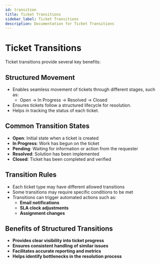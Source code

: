 ```yaml
---
id: transition
title: Ticket Transitions
sidebar_label: Ticket Transitions
description: Documentation for Ticket Transitions
---
```


# Ticket Transitions

Ticket transitions provide several key benefits:

## Structured Movement
   - Enables seamless movement of tickets through different stages, such as:
     - Open → In Progress → Resolved → Closed
   - Ensures tickets follow a structured lifecycle for resolution.
   - Helps in tracking the status of each ticket.

## Common Transition States

- **Open**: Initial state when a ticket is created
- **In Progress**: Work has begun on the ticket
- **Pending**: Waiting for information or action from the requester
- **Resolved**: Solution has been implemented
- **Closed**: Ticket has been completed and verified

## Transition Rules

- Each ticket type may have different allowed transitions
- Some transitions may require specific conditions to be met
- Transitions can trigger automated actions such as:
  - **Email notifications**
  - **SLA clock adjustments**
  - **Assignment changes**

## Benefits of Structured Transitions

- **Provides clear visibility into ticket progress**
- **Ensures consistent handling of similar issues**
- **Facilitates accurate reporting and metrics**
- **Helps identify bottlenecks in the resolution process**

